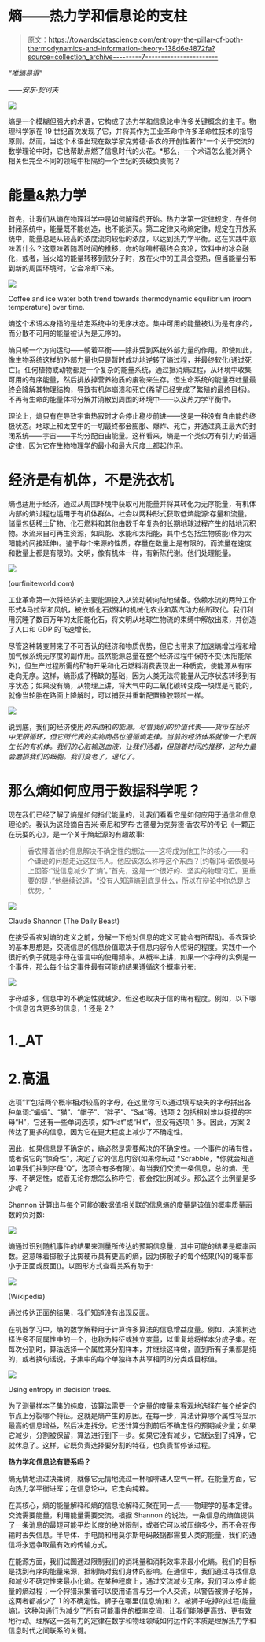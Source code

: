 # 熵——热力学和信息论的支柱

> 原文：<https://towardsdatascience.com/entropy-the-pillar-of-both-thermodynamics-and-information-theory-138d6e4872fa?source=collection_archive---------7----------------------->

*“唯熵易得”*

*——安东·契诃夫*

![](img/071baa7eee3634c29134fc6a06e1f961.png)

熵是一个模糊但强大的术语，它构成了热力学和信息论中许多关键概念的主干。物理科学家在 19 世纪首次发现了它，并将其作为工业革命中许多革命性技术的指导原则。然而，当这个术语出现在数学家克劳德·香农的开创性著作*一个关于交流的数学理论中时，它也帮助点燃了信息时代的火花。*那么，一个术语怎么能对两个相关但完全不同的领域中相隔约一个世纪的突破负责呢？

# **能量&热力学**

首先，让我们从熵在物理科学中是如何解释的开始。热力学第一定律规定，在任何封闭系统中，能量既不能创造，也不能消灭。第二定律又称熵定律，规定在开放系统中，能量总是从较高的浓度流向较低的浓度，以达到热力学平衡。这在实践中意味着什么？这意味着随着时间的推移，你的咖啡杯最终会变冷，饮料中的冰会融化，或者，当火焰的能量转移到铁分子时，放在火中的工具会变热，但当能量分布到新的周围环境时，它会冷却下来。

![](img/2970a2a3e710507064a9a46cb633c589.png)

Coffee and ice water both trend towards thermodynamic equilibrium (room temperature) over time.

熵这个术语本身指的是给定系统中的无序状态。集中可用的能量被认为是有序的，而分散不可用的能量被认为是无序的。

熵只朝一个方向运动——朝着平衡——除非受到系统外部力量的作用，即使如此，像生物系统这样的外部力量也只是暂时成功地逆转了熵过程，并最终软化(通过死亡)。任何植物或动物都是一个复杂的能量系统，通过抵消熵过程，从环境中收集可用的有序能量，然后排放掉营养物质的废物来生存。但生命系统的能量吞吐量最终会降解其物理结构，导致有机体崩溃和死亡(希望已经完成了繁殖的最终目标)。不再有生命的能量体将分解并消散到周围的环境中——以及热力学平衡中。

理论上，熵只有在导致宇宙热寂时才会停止稳步前进——这是一种没有自由能的终极状态。地球上和太空中的一切最终都会膨胀、爆炸、死亡，并通过真正最大的封闭系统——宇宙——平均分配自由能量。这样看来，熵是一个类似万有引力的普遍定律，因为它在生物物理学的最小和最大尺度上都起作用。

# 经济是有机体，不是洗衣机

熵也适用于经济。通过从周围环境中获取可用能量并将其转化为无序能量，有机体内部的熵过程也适用于有机体群体。社会以两种形式获取低熵能源:存量和流量。储量包括稀土矿物、化石燃料和其他由数千年复杂的长期地球过程产生的陆地沉积物。水流来自可再生资源，如风能、水能和太阳能，其中也包括生物质能(作为太阳能的间接延伸)。鉴于每个来源的性质，存量在数量上是有限的，而流量在速度和数量上都是有限的。文明，像有机体一样，有新陈代谢。他们处理能量。

![](img/0197f5e59220e37db237cbe0352fb9a3.png)

(ourfiniteworld.com)

工业革命第一次将经济的主要能源投入从流动转向陆地储备。依赖水流的两种工作形式&马拉犁和风帆，被依赖化石燃料的机械化农业和蒸汽动力船所取代。我们利用沉睡了数百万年的太阳能化石，将文明从地球生物流的束缚中解放出来，并创造了人口和 GDP 的飞速增长。

尽管这种转变带来了不可否认的经济和物质优势，但它也带来了加速熵增过程和增加气候系统无序度的副作用。虽然能源总量在整个经济过程中保持不变(太阳能除外)，但生产过程所需的矿物开采和化石燃料消费表现出一种质变，使能源从有序走向无序。这样，熵形成了稀缺的基础，因为人类无法将能量从无序状态转移到有序状态；如果没有熵，从物理上讲，将大气中的二氧化碳转变成一块煤是可能的，就像当轮胎在路面上降解时，可以捕获并重新配置橡胶颗粒一样。

![](img/4f2e2a374e59905d1bfe0cc145d726bb.png)

说到底，我们的经济使用*的东西*和*的能源。尽管我们的价值代表——货币在经济中无限循环，但它所代表的实物商品也遵循熵定律。当前的经济体系就像一个无限生长的有机体。我们的心脏输送血液，让我们活着，但随着时间的推移，这种力量会磨损我们的细胞。我们变老了，退化了。*

# **那么熵如何应用于数据科学呢？**

现在我们已经了解了熵是如何指代能量的，让我们看看它是如何应用于通信和信息理论的。我认为这段摘自吉米·索尼和罗布·古德曼为克劳德·香农写的传记《一颗正在玩耍的心》，是一个关于熵起源的有趣故事:

> 香农带着他的信息解决不确定性的想法——这将成为他工作的核心——和一个谦逊的问题走近这位伟人。他应该怎么称呼这个东西？[约翰]冯·诺依曼马上回答:“说信息减少了‘熵’。”首先，这是一个很好的、坚实的物理词汇。更重要的是，”他继续说道，“没有人知道熵到底是什么，所以在辩论中你总是占优势。"

![](img/3e28812342f195ae2b9d479e709baf18.png)

Claude Shannon (The Daily Beast)

在接受香农对熵的定义之前，分解一下他对信息的定义可能会有所帮助。香农理论的基本思想是，交流信息的信息价值取决于信息内容令人惊讶的程度。实践中一个很好的例子就是字母在语言中的使用频率。从概率上讲，如果一个字母的实例是一个事件，那么每个给定事件最有可能的结果遵循这个概率分布:

![](img/6e9e87f356276cadfbca2f2b7071d6e3.png)

字母越多，信息中的不确定性就越少。但这也取决于信的稀有程度。例如，以下哪个信息包含更多的信息，1 还是 2？

# 1._AT

# 2.高温

选项“1”包括两个概率相对较高的字母，在这里你可以通过填写缺失的字母拼出各种单词:“蝙蝠”、“猫”、“帽子”、“胖子”、“Sat”等。选项 2 包括相对难以捉摸的字母“H”，它还有一些单词选项，如“Hat”或“Hit”，但没有选项 1 多。因此，方案 2 传达了更多的信息，因为它在更大程度上减少了不确定性。

因此，如果信息是不确定的，熵必然是需要解决的不确定性。一个事件的稀有性，或者说它的“惊奇性”，决定了它的信息内容(如果你玩过 *Scrabble，*你就会知道如果我们抽到字母“Q”，选项会有多有限)。每当我们交流一条信息，总的熵、无序、不确定性，或者无论你想怎么称呼它，都会按比例减少。那么这个比例量是多少呢？

Shannon 计算出与每个可能的数据值相关联的信息熵的度量是该值的概率质量函数的负对数:

![](img/bd95503b6a71f538f320f1943e4a8e28.png)

熵通过识别随机事件的结果来测量所传达的预期信息量，其中可能的结果是概率函数。这意味着掷骰子比掷硬币具有更高的熵，因为掷骰子的每个结果(⅙)的概率都小于正面或反面()。以图形方式查看关系有助于:

![](img/f093a196b9545de6e9b9d30072907586.png)

(Wikipedia)

通过传达正面的结果，我们知道没有出现反面。

在机器学习中，熵的数学解释用于计算许多算法的信息增益度量。例如，决策树选择许多不同属性中的一个，也称为特征或独立变量，以重复地将样本分成子集。在每次分割时，算法选择一个属性来分割样本，并继续这样做，直到所有子集都是纯的，或者换句话说，子集中的每个单独样本共享相同的分类或目标值。

![](img/ba12f42cd5768384cd3c39cc04950efd.png)

Using entropy in decision trees.

为了测量样本子集的纯度，该算法需要一个定量的度量来客观地选择在每个给定的节点上分裂哪个特征。这就是熵产生的原因。在每一步，算法计算哪个属性将显示最高的信息增益，然后决定拆分。它还计算分割前后不确定性的预期减少量；如果它减少，分割被保留，算法进行到下一步。如果它没有减少，它就达到了纯净，它就休息了。这样，它既负责选择要分割的特征，也负责暂停该过程。

**热力学和信息论有联系吗？**

熵无情地流过决策树，就像它无情地流过一杯咖啡进入空气一样。在能量方面，它向热力学平衡进军；在信息论中，它走向纯粹。

在其核心，熵的能量解释和熵的信息论解释汇聚在同一点——物理学的基本定律。交流需要能量，利用能量需要交流。根据 Shannon 的说法，一条信息的熵值提供了一条消息的最短可能平均长度的绝对限制，或者它可以被压缩多少，而不会在传输时丢失信息。半导体、手电筒和用莫尔斯电码敲锅都需要人类的能量，我们的通信将永远争取最有效的传输方式。

在能源方面，我们试图通过限制我们的消耗量和消耗效率来最小化熵。我们的目标是找到有序的能量来源，抵制熵对我们身体的影响。在通信中，我们通过寻找信息和减少不确定性来最小化熵。在某种程度上，通过交流减少无序，我们可以停止能量的熵过程；一个狩猎采集者可以使用语言与另一个人交流，以警告被狮子吃掉，这两者都减少了 1 的不确定性。狮子在哪里(信息熵)和 2。被狮子吃掉的过程(能量熵)。这种沟通行为减少了所有可能事件的概率空间，让我们能够更高效、更有效地行动。理解这一强有力的定律在数字和物理领域如何运作的本质是理解热力学和信息时代之间联系的关键。